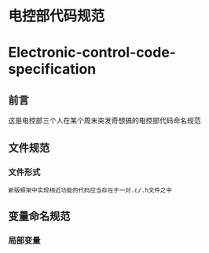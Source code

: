 # 电控部代码规范
# Electronic-control-code-specification

## 前言
  这是电控部三个人在某个周末突发奇想搞的电控部代码命名规范
		
## 文件规范	

### 文件形式
	新版框架中实现相近功能的代码应当存在于一对.c/.h文件之中
		
## 变量命名规范
	
### 局部变量
	
